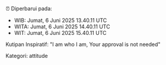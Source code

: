 ⏰ Diperbarui pada:
- WIB: Jumat, 6 Juni 2025 13.40.11 UTC
- WITA: Jumat, 6 Juni 2025 14.40.11 UTC
- WIT: Jumat, 6 Juni 2025 15.40.11 UTC

Kutipan Inspiratif:
"I am who I am, Your approval is not needed"


Kategori: attitude

